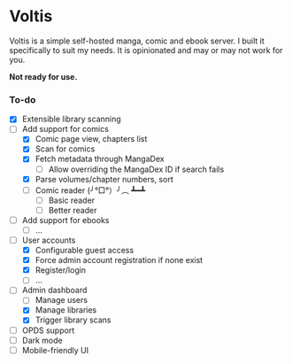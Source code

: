 # Voltis

Voltis is a simple self-hosted manga, comic and ebook server. I built it
specifically to suit my needs. It is opinionated and may or may not work for
you.

**Not ready for use.**

### To-do

- [x] Extensible library scanning
- [ ] Add support for comics
  - [x] Comic page view, chapters list
  - [x] Scan for comics
  - [x] Fetch metadata through MangaDex
    - [ ] Allow overriding the MangaDex ID if search fails
  - [x] Parse volumes/chapter numbers, sort
  - [ ] Comic reader (╯°□°）╯︵ ┻━┻
    - [ ] Basic reader
    - [ ] Better reader
- [ ] Add support for ebooks
  - [ ] ...
- [ ] User accounts
  - [x] Configurable guest access
  - [x] Force admin account registration if none exist
  - [x] Register/login
  - [ ] ...
- [ ] Admin dashboard
  - [ ] Manage users
  - [x] Manage libraries
  - [x] Trigger library scans
- [ ] OPDS support
- [ ] Dark mode
- [ ] Mobile-friendly UI
